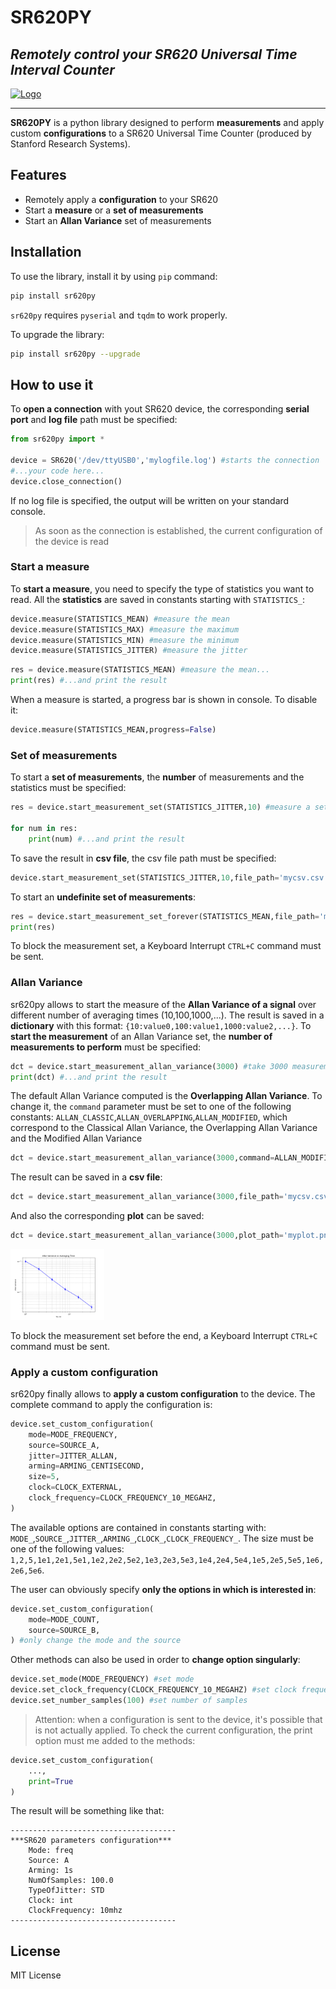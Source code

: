 # SR620PY
## _Remotely control your SR620 Universal Time Interval Counter_

<a href="https://lab3841.it/">
  <img src="https://lab3841.it/wp-content/uploads/logo.svg" 
       alt="Logo" 
       width="150" />
</a>


---
**SR620PY** is a python library designed to perform **measurements** and apply custom **configurations** to a SR620 Universal Time Counter (produced by Stanford Research Systems).

## Features

- Remotely apply a **configuration** to your SR620
- Start a **measure** or a **set of measurements**
- Start an **Allan Variance** set of measurements

## Installation

To use the library, install it by using `pip` command:
```sh
pip install sr620py
```
`sr620py` requires `pyserial` and `tqdm` to work properly.

To upgrade the library:
```sh
pip install sr620py --upgrade
```

## How to use it
To **open a connection** with yout SR620 device, the corresponding **serial port** and **log file** path must be specified:
```python
from sr620py import *

device = SR620('/dev/ttyUSB0','mylogfile.log') #starts the connection
#...your code here...
device.close_connection()
```
If no log file is specified, the output will be written on your standard console.
> As soon as the connection is established, the current configuration of the device is read

### Start a measure
To **start a measure**, you need to specify the type of statistics you want to read. All the **statistics** are saved in constants starting with `STATISTICS_`:
```python
device.measure(STATISTICS_MEAN) #measure the mean
device.measure(STATISTICS_MAX) #measure the maximum
device.measure(STATISTICS_MIN) #measure the minimum
device.measure(STATISTICS_JITTER) #measure the jitter
```
```python
res = device.measure(STATISTICS_MEAN) #measure the mean...
print(res) #...and print the result
```
When a measure is started, a progress bar is shown in console. To disable it:
```python
device.measure(STATISTICS_MEAN,progress=False)
```
### Set of measurements
To start a **set of measurements**, the **number** of measurements and the statistics must be specified:
```python
res = device.start_measurement_set(STATISTICS_JITTER,10) #measure a set of 10 jitters...

for num in res:
    print(num) #...and print the result
```
To save the result in **csv file**, the csv file path must be specified:
```python
device.start_measurement_set(STATISTICS_JITTER,10,file_path='mycsv.csv') #save the result in a csv file
```
To start an **undefinite set of measurements**:
```python
res = device.start_measurement_set_forever(STATISTICS_MEAN,file_path='mycsv.csv')
print(res)
```
To block the measurement set, a Keyboard Interrupt `CTRL+C` command must be sent.
### Allan Variance
sr620py allows to start the measure of the **Allan Variance of a signal** over different number of averaging times (10,100,1000,...). The result is saved in a **dictionary** with this format:
`{10:value0,100:value1,1000:value2,...}`.
To **start the measurement** of an Allan Variance set, the **number of measurements to perform** must be specified:
```python
dct = device.start_measurement_allan_variance(3000) #take 3000 measurements and compute Allan Variance over different averaging times (powers of 2 up to 3000)...
print(dct) #...and print the result
```
The default Allan Variance computed is the **Overlapping Allan Variance**. To change it, the `command` parameter must be set to one of the following constants: `ALLAN_CLASSIC`,`ALLAN_OVERLAPPING`,`ALLAN_MODIFIED`, which correspond to the Classical Allan Variance, the Overlapping Allan Variance and the Modified Allan Variance
```python
dct = device.start_measurement_allan_variance(3000,command=ALLAN_MODIFIED)
```

The result can be saved in a **csv file**:
```python
dct = device.start_measurement_allan_variance(3000,file_path='mycsv.csv')
```
And also the corresponding **plot** can be saved:
```python
dct = device.start_measurement_allan_variance(3000,plot_path='myplot.png')
```

<a href="https://lab3841.it/">
  <img src="./tests/allan.png"  
       width="150" />
</a>

To block the measurement set before the end, a Keyboard Interrupt `CTRL+C` command must be sent.
### Apply a custom configuration
sr620py finally allows to **apply a custom configuration** to the device. The complete command to apply the configuration is:
```python
device.set_custom_configuration(
    mode=MODE_FREQUENCY,
    source=SOURCE_A,
    jitter=JITTER_ALLAN,
    arming=ARMING_CENTISECOND,
    size=5,
    clock=CLOCK_EXTERNAL,
    clock_frequency=CLOCK_FREQUENCY_10_MEGAHZ,
)
```
The available options are contained in constants starting with: `MODE_`,`SOURCE_`,`JITTER_`,`ARMING_`,`CLOCK_`,`CLOCK_FREQUENCY_`. The size must be one of the following values: `1,2,5,1e1,2e1,5e1,1e2,2e2,5e2,1e3,2e3,5e3,1e4,2e4,5e4,1e5,2e5,5e5,1e6,2e6,5e6`.

The user can obviously specify **only the options in which is interested in**:
```python
device.set_custom_configuration(
    mode=MODE_COUNT,
    source=SOURCE_B,
) #only change the mode and the source
```
Other methods can also be used in order to **change option singularly**:
```python
device.set_mode(MODE_FREQUENCY) #set mode
device.set_clock_frequency(CLOCK_FREQUENCY_10_MEGAHZ) #set clock frequency
device.set_number_samples(100) #set number of samples
```
> Attention: when a configuration is sent to the device, it's possible that is not actually applied. To check the current configuration, the print option must me added to the methods:

```python
device.set_custom_configuration(
    ...,
    print=True
)
```
The result will be something like that:
```
-------------------------------------
***SR620 parameters configuration***
    Mode: freq
    Source: A
    Arming: 1s
    NumOfSamples: 100.0
    TypeOfJitter: STD
    Clock: int
    ClockFrequency: 10mhz
-------------------------------------
```


## License

MIT License


[//]: # (These are reference links used in the body of this note and get stripped out when the markdown processor does its job. There is no need to format nicely because it shouldn't be seen. Thanks SO - http://stackoverflow.com/questions/4823468/store-comments-in-markdown-syntax)

   [dill]: <https://github.com/joemccann/dillinger>
   [git-repo-url]: <https://github.com/joemccann/dillinger.git>
   [john gruber]: <http://daringfireball.net>
   [df1]: <http://daringfireball.net/projects/markdown/>
   [markdown-it]: <https://github.com/markdown-it/markdown-it>
   [Ace Editor]: <http://ace.ajax.org>
   [node.js]: <http://nodejs.org>
   [Twitter Bootstrap]: <http://twitter.github.com/bootstrap/>
   [jQuery]: <http://jquery.com>
   [@tjholowaychuk]: <http://twitter.com/tjholowaychuk>
   [express]: <http://expressjs.com>
   [AngularJS]: <http://angularjs.org>
   [Gulp]: <http://gulpjs.com>

   [PlDb]: <https://github.com/joemccann/dillinger/tree/master/plugins/dropbox/README.md>
   [PlGh]: <https://github.com/joemccann/dillinger/tree/master/plugins/github/README.md>
   [PlGd]: <https://github.com/joemccann/dillinger/tree/master/plugins/googledrive/README.md>
   [PlOd]: <https://github.com/joemccann/dillinger/tree/master/plugins/onedrive/README.md>
   [PlMe]: <https://github.com/joemccann/dillinger/tree/master/plugins/medium/README.md>
   [PlGa]: <https://github.com/RahulHP/dillinger/blob/master/plugins/googleanalytics/README.md>
